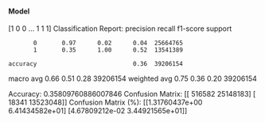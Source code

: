 #### Model
[1 0 0 ... 1 1 1]
Classification Report:
              precision    recall  f1-score   support

           0       0.97      0.02      0.04  25664765
           1       0.35      1.00      0.52  13541389

    accuracy                           0.36  39206154
   macro avg       0.66      0.51      0.28  39206154
weighted avg       0.75      0.36      0.20  39206154

Accuracy: 0.35809760886007846
Confusion Matrix:
[[  516582 25148183]
 [   18341 13523048]]
Confusion Matrix (%):
[[1.31760437e+00 6.41434582e+01]
 [4.67809212e-02 3.44921565e+01]]
